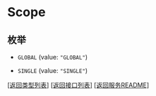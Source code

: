 # Scope

## 枚举


* `GLOBAL` (value: `"GLOBAL"`)

* `SINGLE` (value: `"SINGLE"`)


[\[返回类型列表\]](README.md#类型列表)
[\[返回接口列表\]](README.md#接口列表)
[\[返回服务README\]](README.md)



